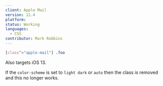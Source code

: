 ```yaml
---
client: Apple Mail
version: 12.4
platform:
status: Working
languages:
  - CSS
contributor: Mark Robbins
---
```


```css
[class^="apple-mail"] .foo
```

Also targets iOS 13.

If the `color-scheme` is set to `light dark` or `auto` then the class is removed and this no longer works.
